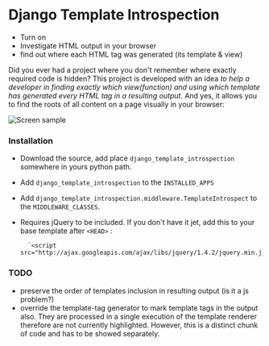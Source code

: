 Django Template Introspection
=============================
  - Turn on
  - Investigate HTML output in  your browser
  - find out where each HTML tag was generated (its template & view)

  Did you ever had a project where you don't remember where exactly required code is hidden? This project is developed with an idea *to help a developer in finding exactly which view(function) and using which template has generated every HTML tag in a resulting output*.
  And yes, it allows you to find the roots of all content on a page visually in your browser:

  ![Screen sample](http://sumno.com.ua/media/images/galleries/2008/11/01/dlya-publikatsij/menu015.png "Sample usage")

### Installation
 - Download the source, add place `django_template_introspection` somewhere in yours python path.
 - Add `django_template_introspection` to the `INSTALLED_APPS`
 - Add `django_template_introspection.middleware.TemplateIntrospect` to the `MIDDLEWARE_CLASSES`.
 - Requires jQuery to be included. If you don't have it jet, add this to your base template after `<HEAD>` :

         `<script src="http://ajax.googleapis.com/ajax/libs/jquery/1.4.2/jquery.min.js">`

### TODO
 - preserve the order of templates inclusion in resulting output (is it a js problem?)
 - override the template-tag generator to mark template tags in the output also. They are processed in a single execution of the template renderer therefore are not currently highlighted. However, this is a distinct chunk of code and has to be showed separately.
